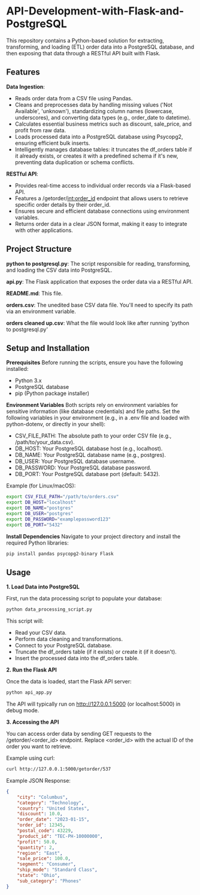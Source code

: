 # API-Development-with-Flask-and-PostgreSQL

This repository contains a Python-based solution for extracting, transforming, and loading (ETL) order data into a PostgreSQL database, and then exposing that data through a RESTful API built with Flask.

## Features

**Data Ingestion**:
 - Reads order data from a CSV file using Pandas.
 - Cleans and preprocesses data by handling missing values ('Not Available', 'unknown'), standardizing column names (lowercase, underscores), and converting data types (e.g., order_date to datetime).
 - Calculates essential business metrics such as discount, sale_price, and profit from raw data.
 - Loads processed data into a PostgreSQL database using Psycopg2, ensuring efficient bulk inserts.
 - Intelligently manages database tables: it truncates the df_orders table if it already exists, or creates it with a predefined schema if it's new, preventing data duplication or schema conflicts.

**RESTful API**:
 - Provides real-time access to individual order records via a Flask-based API.
 - Features a /getorder/<int:order_id> endpoint that allows users to retrieve specific order details by their order_id.
 - Ensures secure and efficient database connections using environment variables.
 - Returns order data in a clear JSON format, making it easy to integrate with other applications.

## Project Structure
**python to postgresql.py**: The script responsible for reading, transforming, and loading the CSV data into PostgreSQL.

**api.py**: The Flask application that exposes the order data via a RESTful API.

**README.md**: This file.

**orders.csv**: The unedited base CSV data file. You'll need to specify its path via an environment variable.

**orders cleaned up.csv**: What the file would look like after running 'python to postgresql.py' 

## Setup and Installation
**Prerequisites**
Before running the scripts, ensure you have the following installed:

 - Python 3.x
 - PostgreSQL database
 - pip (Python package installer)

**Environment Variables**
Both scripts rely on environment variables for sensitive information (like database credentials) and file paths. Set the following variables in your environment (e.g., in a .env file and loaded with python-dotenv, or directly in your shell):

 - CSV_FILE_PATH: The absolute path to your order CSV file (e.g., /path/to/your_data.csv).
 - DB_HOST: Your PostgreSQL database host (e.g., localhost).
 - DB_NAME: Your PostgreSQL database name (e.g., postgres).
 - DB_USER: Your PostgreSQL database username.
 - DB_PASSWORD: Your PostgreSQL database password.
 - DB_PORT: Your PostgreSQL database port (default: 5432).

Example (for Linux/macOS):
```Bash
export CSV_FILE_PATH="/path/to/orders.csv"
export DB_HOST="localhost"
export DB_NAME="postgres"
export DB_USER="postgres"
export DB_PASSWORD="examplepassword123"
export DB_PORT="5432"
```

**Install Dependencies**
Navigate to your project directory and install the required Python libraries:

```Bash
pip install pandas psycopg2-binary Flask
```

## Usage
**1. Load Data into PostgreSQL**

First, run the data processing script to populate your database:

```Bash
python data_processing_script.py
```
This script will:
- Read your CSV data.
- Perform data cleaning and transformations.
- Connect to your PostgreSQL database.
- Truncate the df_orders table (if it exists) or create it (if it doesn't).
- Insert the processed data into the df_orders table.

**2. Run the Flask API**

Once the data is loaded, start the Flask API server:

```Bash
python api_app.py
```

The API will typically run on http://127.0.0.1:5000 (or localhost:5000) in debug mode.

**3. Accessing the API**

You can access order data by sending GET requests to the /getorder/<order_id> endpoint. Replace <order_id> with the actual ID of the order you want to retrieve.

Example using curl:

```Bash
curl http://127.0.0.1:5000/getorder/537
```

Example JSON Response:

```JSON
{
    "city": "Columbus",
    "category": "Technology",
    "country": "United States",
    "discount": 10.0,
    "order_date": "2023-01-15",
    "order_id": 12345,
    "postal_code": 43229,
    "product_id": "TEC-PH-10000000",
    "profit": 50.0,
    "quantity": 2,
    "region": "East",
    "sale_price": 100.0,
    "segment": "Consumer",
    "ship_mode": "Standard Class",
    "state": "Ohio",
    "sub_category": "Phones"
}
```
